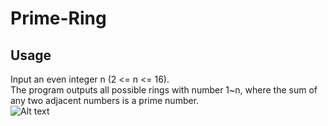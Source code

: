 # Prime-Ring
## Usage
Input an even integer n (2 <= n <= 16).<br>
The program outputs all possible rings with number 1~n, where the sum of any two adjacent numbers is a prime number.<br>
![Alt text](https://upload.cc/i1/2020/09/29/YLCNjs.png)


